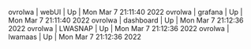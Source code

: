 ovrolwa | webUI | Up | Mon Mar  7 21:11:40 2022
ovrolwa | grafana | Up | Mon Mar  7 21:11:40 2022
ovrolwa | dashboard | Up | Mon Mar  7 21:12:36 2022
ovrolwa | LWASNAP | Up | Mon Mar  7 21:12:36 2022
ovrolwa | lwamaas | Up | Mon Mar  7 21:12:36 2022
